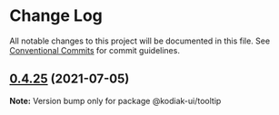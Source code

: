 # Change Log

All notable changes to this project will be documented in this file.
See [Conventional Commits](https://conventionalcommits.org) for commit guidelines.

## [0.4.25](https://github.com/skyverge/kodiak-ui/compare/@kodiak-ui/tooltip@0.4.24...@kodiak-ui/tooltip@0.4.25) (2021-07-05)

**Note:** Version bump only for package @kodiak-ui/tooltip
